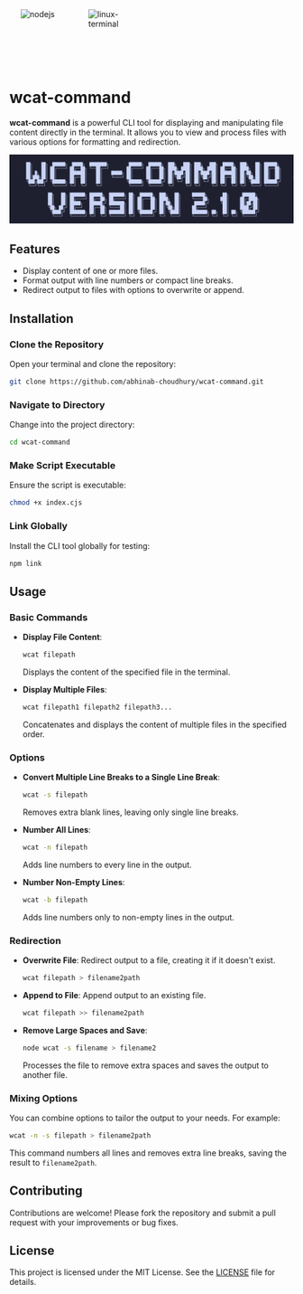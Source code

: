 <div style="display:flex;">
  <img style="margin-left:20px;" width="100" height="100" src="https://img.icons8.com/fluency/48/node-js.png" alt="nodejs"/>
  <img style="margin-left:20px;"  width="100" height="100" src="https://img.icons8.com/fluency/100/linux-terminal.png" alt="linux-terminal"/>
</div>

# wcat-command

**wcat-command** is a powerful CLI tool for displaying and manipulating file content directly in the terminal. It allows you to view and process files with various options for formatting and redirection.

![wcat-command](./wcat-command.png)

## Features

- Display content of one or more files.
- Format output with line numbers or compact line breaks.
- Redirect output to files with options to overwrite or append.

## Installation

### Clone the Repository

Open your terminal and clone the repository:

```bash
git clone https://github.com/abhinab-choudhury/wcat-command.git
```

### Navigate to Directory

Change into the project directory:

```bash
cd wcat-command
```

### Make Script Executable

Ensure the script is executable:

```bash
chmod +x index.cjs
```

### Link Globally

Install the CLI tool globally for testing:

```bash
npm link
```

## Usage

### Basic Commands

- **Display File Content**:

  ```bash
  wcat filepath
  ```

  Displays the content of the specified file in the terminal.

- **Display Multiple Files**:

  ```bash
  wcat filepath1 filepath2 filepath3...
  ```

  Concatenates and displays the content of multiple files in the specified order.

### Options

- **Convert Multiple Line Breaks to a Single Line Break**:

  ```bash
  wcat -s filepath
  ```

  Removes extra blank lines, leaving only single line breaks.

- **Number All Lines**:

  ```bash
  wcat -n filepath
  ```

  Adds line numbers to every line in the output.

- **Number Non-Empty Lines**:

  ```bash
  wcat -b filepath
  ```

  Adds line numbers only to non-empty lines in the output.

### Redirection

- **Overwrite File**: Redirect output to a file, creating it if it doesn't exist.

  ```bash
  wcat filepath > filename2path
  ```

- **Append to File**: Append output to an existing file.

  ```bash
  wcat filepath >> filename2path
  ```

- **Remove Large Spaces and Save**:

  ```bash
  node wcat -s filename > filename2
  ```

  Processes the file to remove extra spaces and saves the output to another file.

### Mixing Options

You can combine options to tailor the output to your needs. For example:

```bash
wcat -n -s filepath > filename2path
```

This command numbers all lines and removes extra line breaks, saving the result to `filename2path`.

## Contributing

Contributions are welcome! Please fork the repository and submit a pull request with your improvements or bug fixes.

## License

This project is licensed under the MIT License. See the [LICENSE](LICENSE) file for details.
